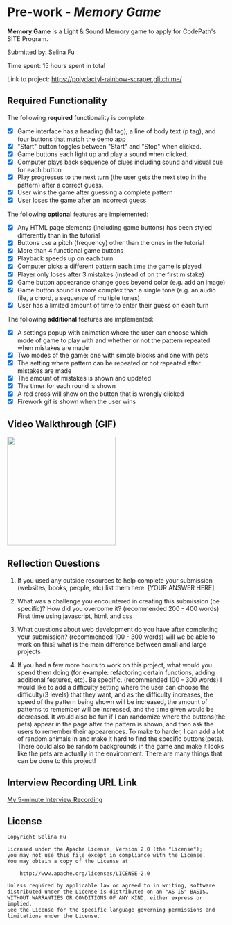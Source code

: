# Pre-work - *Memory Game*

**Memory Game** is a Light & Sound Memory game to apply for CodePath's SITE Program. 

Submitted by: Selina Fu

Time spent: 15 hours spent in total

Link to project: https://polydactyl-rainbow-scraper.glitch.me/

## Required Functionality

The following **required** functionality is complete:

* [X] Game interface has a heading (h1 tag), a line of body text (p tag), and four buttons that match the demo app
* [X] "Start" button toggles between "Start" and "Stop" when clicked. 
* [X] Game buttons each light up and play a sound when clicked. 
* [X] Computer plays back sequence of clues including sound and visual cue for each button
* [X] Play progresses to the next turn (the user gets the next step in the pattern) after a correct guess. 
* [X] User wins the game after guessing a complete pattern
* [X] User loses the game after an incorrect guess

The following **optional** features are implemented:

* [X] Any HTML page elements (including game buttons) has been styled differently than in the tutorial
* [X] Buttons use a pitch (frequency) other than the ones in the tutorial
* [X] More than 4 functional game buttons
* [X] Playback speeds up on each turn
* [X] Computer picks a different pattern each time the game is played
* [X] Player only loses after 3 mistakes (instead of on the first mistake)
* [X] Game button appearance change goes beyond color (e.g. add an image)
* [X] Game button sound is more complex than a single tone (e.g. an audio file, a chord, a sequence of multiple tones)
* [X] User has a limited amount of time to enter their guess on each turn

The following **additional** features are implemented:

- [X] A settings popup with animation where the user can choose which mode of game to play with and whether or not the pattern repeated when mistakes are made
- [X] Two modes of the game: one with simple blocks and one with pets
- [X] The setting where pattern can be repeated or not repeated after mistakes are made
- [X] The amount of mistakes is shown and updated
- [X] The timer for each round is shown
- [X] A red cross will show on the button that is wrongly clicked
- [X] Firework gif is shown when the user wins

## Video Walkthrough (GIF)

<img src="http://g.recordit.co/vklFfXTMI9.gif" width=250><br>

## Reflection Questions
1. If you used any outside resources to help complete your submission (websites, books, people, etc) list them here. 
[YOUR ANSWER HERE]

2. What was a challenge you encountered in creating this submission (be specific)? How did you overcome it? (recommended 200 - 400 words) 
First time using javascript, html, and css

3. What questions about web development do you have after completing your submission? (recommended 100 - 300 words) 
will we be able to work on this? what is the main difference between small and large projects

4. If you had a few more hours to work on this project, what would you spend them doing (for example: refactoring certain functions, adding additional features, etc). Be specific. (recommended 100 - 300 words) 
I would like to add a difficulty setting where the user can choose the difficulty(3 levels) that they want, and as the difficulty increases, the speed of the pattern being shown will be increased, the amount of patterns to remember will be increased, and the time given would be decreased. It would also be fun if I can randomize where the buttons(the pets) appear in the page after the pattern is shown, and then ask the users to remember their appearences. To make to harder, I can add a lot of random animals in and make it hard to find the specific buttons(pets). There could also be random backgrounds in the game and make it looks like the pets are actually in the environment. There are many things that can be done to this project!



## Interview Recording URL Link

[My 5-minute Interview Recording](your-link-here)


## License

    Copyright Selina Fu

    Licensed under the Apache License, Version 2.0 (the "License");
    you may not use this file except in compliance with the License.
    You may obtain a copy of the License at

        http://www.apache.org/licenses/LICENSE-2.0

    Unless required by applicable law or agreed to in writing, software
    distributed under the License is distributed on an "AS IS" BASIS,
    WITHOUT WARRANTIES OR CONDITIONS OF ANY KIND, either express or implied.
    See the License for the specific language governing permissions and
    limitations under the License.